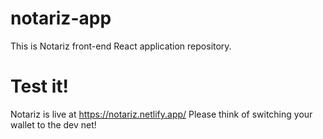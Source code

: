 # notariz-app

This is Notariz front-end React application repository.

# Test it!

Notariz is live at https://notariz.netlify.app/ 
Please think of switching your wallet to the dev net! 
